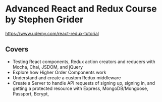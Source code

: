# Advanced React and Redux Course by Stephen Grider

https://www.udemy.com/react-redux-tutorial

## Covers
- Testing React components, Redux action creators and reducers with Mocha, Chai, JSDOM, and jQuery
- Explore how Higher Order Components work
- Understand and create a custom Redux middleware
- Create a Server to handle API requests of signing up, signing in, and getting a protected resource with Express, MongoDB/Mongoose, Passport, Bcrypt, 